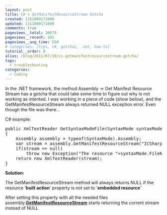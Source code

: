 ```yaml
---
layout: post
title: C#'s GetManifestResourceStream Gotcha
created: 1311000171000
updated: 1311000171000
comments: true
pageviews__total: 30679
pageviews__recent: 392
pageviews__avg_time: 550
# categories: [tips, c#, gotchas, .net, how-to]
tutorial__order: 0
alias: /blog/2011/07/18/cs-getmanifestresourcestream-gotcha/
tags:
  - troubleshooting
categories:
  - Coding
---
```

<p>In the .NET framework, the method Assembly -&gt; Get Manifest Resource Stream has a gotcha that could take some time to figure out why is not working as intented. I was working in a piece of code (show below), and the GetManifestResourceStream always returned NULL exception error. Even though the file was there...</p>
<!--More-->
<p>C# example:</p>
<div>
	<pre>public XmlTextReader GetSyntaxModeFile(SyntaxMode syntaxMode)
{
&nbsp;&nbsp; &nbsp;Assembly assembly = typeof(SyntaxMode).Assembly;
&nbsp;&nbsp; &nbsp;var stream = assembly.GetManifestResourceStream("ICSharpCode.TextEditor.Resources." + syntaxMode.FileName);
&nbsp;&nbsp; &nbsp;if(stream == null)
&nbsp;&nbsp; &nbsp;&nbsp;&nbsp; &nbsp;throw new Exception("The resource "+syntaxMode.FileName+" was not loaded properly.");
&nbsp;&nbsp; &nbsp;return new XmlTextReader(stream);
}</pre>
</div>
<p><strong>Solution:</strong></p>
<p>The GetManifestResourceStream method will always returns NULL if the resource '<strong>built action</strong>' property is not set to '<strong>embedded resource</strong>'</p>
<p>

<!--
<!-- <img alt="Build action property set to embedded resource" src="http://adrianmejiarosario.com/sites/default/files/pictures/GetManifestResourceStream.JPG" style="width: 488px; height: 332px;"> -->

</p>
<p>After setting this property with all the needed files assembly.<u><strong>GetManifestResourceStream</strong></u> starts returning the corrent stream instead of NULL</p>
